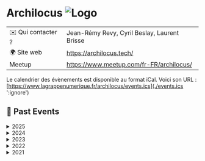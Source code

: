 # Archilocus ![Logo](./logo-archilocus.png ':size=100')

|                                |     |
| ------------------------------ | --- |
| ✉️ Qui contacter ?              | Jean-Rémy Revy, Cyril Beslay, Laurent Brisse |
| 🌍 Site web                    | https://archilocus.tech/ |
| Meetup | https://www.meetup.com/fr-FR/archilocus/ |

Le calendrier des évènements est disponible au format iCal.
Voici son URL : [https://www.lagrappenumerique.fr/archilocus/events.ics](./events.ics ':ignore')

<!-- EVENTS:START -->
## 📆 Past Events

<details>
<summary>2025</summary>

| Date | Event | Location | Link |
|------|--------|----------|------|
| Jeudi 13 mars 2025 à 18:00 | Archilocus #14 | Online | https://www.meetup.com/archilocus/events/306500977/ |
</details>

<details>
<summary>2024</summary>

| Date | Event | Location | Link |
|------|--------|----------|------|
| Jeudi 30 mai 2024 à 18:00 | Archilocus #13 Infrastructure | 17 Quai Louis XVIII, Bordeaux | https://www.meetup.com/archilocus/events/300879794/ |
| Jeudi 18 avril 2024 à 20:00 | BOF Archilocus à Devoxx France (présentiel Paris) | 2 Pl. de la Prte Maillot, Paris | https://www.meetup.com/archilocus/events/300304641/ |
| Jeudi 14 mars 2024 à 18:00 | Archilocus #12 DDD | Online | https://www.meetup.com/archilocus/events/299358241/ |
</details>

<details>
<summary>2023</summary>

| Date | Event | Location | Link |
|------|--------|----------|------|
| Jeudi 07 décembre 2023 à 18:00 | Archilocus Chez CtrlUp | 87 Quai des Queyries, Bordeaux | https://www.meetup.com/archilocus/events/297556058/ |
| Jeudi 12 octobre 2023 à 18:00 | Archilocus Session #10 - API | Online | https://www.meetup.com/archilocus/events/296530263/ |
| Jeudi 01 juin 2023 à 18:00 | L'Architecture d'Entreprise dans le Nord et le Sud-Ouest | 44 All. de Tourny, Bordeaux | https://www.meetup.com/archilocus/events/293545147/ |
| Jeudi 30 mars 2023 à 17:00 | Archilocus Session #8 | Online | https://www.meetup.com/archilocus/events/291473012/ |
| Jeudi 19 janvier 2023 à 17:45 | Archilocus - Session 7 | TBD | https://www.meetup.com/archilocus/events/290155119/ |
</details>

<details>
<summary>2022</summary>

| Date | Event | Location | Link |
|------|--------|----------|------|
| Jeudi 27 octobre 2022 à 17:30 | L'automne chez Archilocus | Online | https://www.meetup.com/archilocus/events/288769670/ |
| Jeudi 23 juin 2022 à 18:30 | Un an d'Archilocus | 208 Quai de Paludate, Bordeaux | https://www.meetup.com/archilocus/events/286388725/ |
| Jeudi 19 mai 2022 à 17:00 | Le printemps d'Archilocus | Online | https://www.meetup.com/archilocus/events/285247943/ |
| Jeudi 10 mars 2022 à 16:30 | Archilocus online | Online | https://www.meetup.com/archilocus/events/283686786/ |
</details>

<details>
<summary>2021</summary>

| Date | Event | Location | Link |
|------|--------|----------|------|
| Jeudi 02 décembre 2021 à 17:00 | Archilocus #3 en vrai (et online) | 44 All. de Tourny, Bordeaux | https://www.meetup.com/archilocus/events/280992564/ |
| Jeudi 23 septembre 2021 à 16:00 | Session #2 | Online | https://www.meetup.com/archilocus/events/279048057/ |
| Jeudi 24 juin 2021 à 14:00 | Archilocus MVP | Online | https://www.meetup.com/archilocus/events/278556971/ |
</details>
<!-- EVENTS:END -->